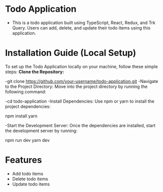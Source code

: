 # Todo Application

- This is a todo application built using TypeScript, React, Redux, and Trk Query. Users can add, delete, and update their todo items using this application.

# Installation Guide (Local Setup)

To set up the Todo Application locally on your machine, follow these simple steps:
<b>Clone the Repository:</b>

-git clone https://github.com/your-username/todo-application.git
-Navigate to the Project Directory: Move into the project directory by running the following command:

-cd todo-application
-Install Dependencies: Use npm or yarn to install the project dependencies:

npm install
yarn

-Start the Development Server: Once the dependencies are installed, start the development server by running:

npm run dev
yarn dev

# Features <br/>

- Add todo items
- Delete todo items
- Update todo items

